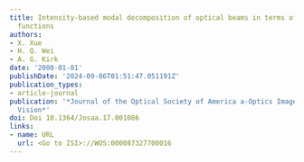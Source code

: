 ```yaml
---
title: Intensity-based modal decomposition of optical beams in terms of Hermite-Gaussian
  functions
authors:
- X. Xue
- H. Q. Wei
- A. G. Kirk
date: '2000-01-01'
publishDate: '2024-09-06T01:51:47.051191Z'
publication_types:
- article-journal
publication: '*Journal of the Optical Society of America a-Optics Image Science and
  Vision*'
doi: Doi 10.1364/Josaa.17.001086
links:
- name: URL
  url: <Go to ISI>://WOS:000087327700016
---
```

